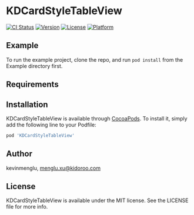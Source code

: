 # KDCardStyleTableView

[![CI Status](https://img.shields.io/travis/kevinmenglu/KDCardStyleTableView.svg?style=flat)](https://travis-ci.org/kevinmenglu/KDCardStyleTableView)
[![Version](https://img.shields.io/cocoapods/v/KDCardStyleTableView.svg?style=flat)](https://cocoapods.org/pods/KDCardStyleTableView)
[![License](https://img.shields.io/cocoapods/l/KDCardStyleTableView.svg?style=flat)](https://cocoapods.org/pods/KDCardStyleTableView)
[![Platform](https://img.shields.io/cocoapods/p/KDCardStyleTableView.svg?style=flat)](https://cocoapods.org/pods/KDCardStyleTableView)

## Example

To run the example project, clone the repo, and run `pod install` from the Example directory first.

## Requirements

## Installation

KDCardStyleTableView is available through [CocoaPods](https://cocoapods.org). To install
it, simply add the following line to your Podfile:

```ruby
pod 'KDCardStyleTableView'
```

## Author

kevinmenglu, menglu.xu@kidoroo.com

## License

KDCardStyleTableView is available under the MIT license. See the LICENSE file for more info.
